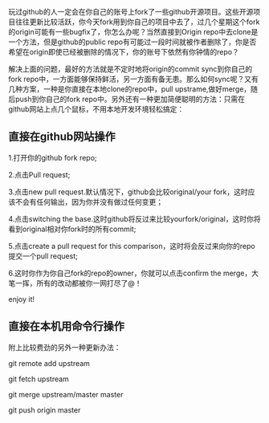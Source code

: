 
玩过github的人一定会在你自己的账号上fork了一些github开源项目。这些开源项目往往更新比较活跃，你今天fork用到你自己的项目中去了，过几个星期这个fork的origin可能有一些bugfix了，你怎么办呢？当然直接到Origin repo中去clone是一个方法，但是github的public repo有可能过一段时间就被作者删除了，你是否希望在origin即使已经被删除的情况下，你的账号下依然有你钟情的repo？

解决上面的问题，最好的方法就是不定时地将origin的commit sync到你自己的fork repo中，一方面能够保持鲜活，另一方面有备无患。那么如何sync呢？又有几种方案，一种是你直接在本地clone的repo中，pull upstrame,做好merge，随后push到你自己的fork repo中。另外还有一种更加简便聪明的方法：只需在github网站上点几个鼠标，不用本地开发环境轻松搞定：

## 直接在github网站操作
1.打开你的github fork repo;

2.点击Pull request;

3.点击new pull request.默认情况下，github会比较original/your fork，这时应该不会有任何输出，因为你并没有做过任何变更；

4.点击switching the base.这时github将反过来比较yourfork/original，这时你将看到original相对你fork时的所有commit;

5.点击create a pull request for this comparison，这时将会反过来向你的repo提交一个pull request;

6.这时你作为你自己fork的repo的owner，你就可以点击confirm the merge，大笔一挥，所有的改动都被你一网打尽了@！

enjoy it!

 
## 直接在本机用命令行操作
附上比较费劲的另外一种更新办法：

git remote add upstream <pathtooriginalrepo>

git fetch upstream

git merge upstream/master master

git push origin master